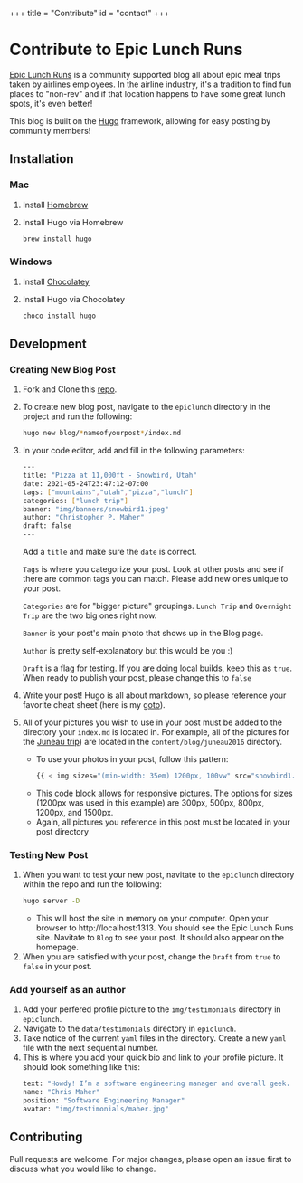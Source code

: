 +++
title = "Contribute"
id = "contact"
+++

# Contribute to Epic Lunch Runs

[Epic Lunch Runs](https://www.epiclunchruns.com) is a community supported blog all about epic meal trips taken by airlines employees. In the airline industry, it's a tradition to find fun places to "non-rev" and if that location happens to have some great lunch spots, it's even better! 

This blog is built on the [Hugo](https://gohugo.io) framework, allowing for easy posting by community members! 

## Installation

### Mac

1. Install [Homebrew](https://brew.sh)
2. Install Hugo via Homebrew

    ```bash
    brew install hugo
    ```
### Windows

1. Install [Chocolatey](https://www.chocolatey.org)
2. Install Hugo via Chocolatey

    ```bash
    choco install hugo
    ```

## Development
### Creating New Blog Post

1. Fork and Clone this [repo](https://www.github.com/defilan/epiclunch).
2. To create new blog post, navigate to the `epiclunch` directory in the project and run the following:
    ```bash
    hugo new blog/*nameofyourpost*/index.md
    ```
3. In your code editor, add and fill in the following parameters:
    ```bash
    ---
    title: "Pizza at 11,000ft - Snowbird, Utah"
    date: 2021-05-24T23:47:12-07:00
    tags: ["mountains","utah","pizza","lunch"]
    categories: ["lunch trip"]
    banner: "img/banners/snowbird1.jpeg"
    author: "Christopher P. Maher"
    draft: false
    ---
    ```
    Add a `title` and make sure the `date` is correct. 
    
    `Tags` is where you categorize your post. Look at other posts and see if there are common tags you can match. Please add new ones unique to your post. 

    `Categories` are for "bigger picture" groupings. `Lunch Trip` and `Overnight Trip` are the two big ones right now.

    `Banner` is your post's main photo that shows up in the Blog page. 

    `Author` is pretty self-explanatory but this would be you :)

    `Draft` is a flag for testing. If you are doing local builds, keep this as `true`. When ready to publish your post, please change this to `false`

4. Write your post! Hugo is all about markdown, so please reference your favorite cheat sheet (here is my [goto](https://guides.github.com/pdfs/markdown-cheatsheet-online.pdf)). 

5. All of your pictures you wish to use in your post must be added to the directory your `index.md` is located in. For example, all of the pictures for the [Juneau trip](https://www.epiclunchruns.com/blog/2021/05/24/juneau2016/)) are located in the `content/blog/juneau2016` directory. 
    * To use your photos in your post, follow this pattern:
        ```bash
        {{ < img sizes="(min-width: 35em) 1200px, 100vw" src="snowbird1.jpeg" alt="Snowbird from aerial tram" > }}
        ```
    * This code block allows for responsive pictures. The options for sizes (1200px was used in this example) are 300px, 500px, 800px, 1200px, and 1500px.
    * Again, all pictures you reference in this post must be located in your post directory

### Testing New Post
1. When you want to test your new post, navitate to the `epiclunch` directory within the repo and run the following:
    ```bash
    hugo server -D
    ```
    * This will host the site in memory on your computer. Open your browser to http://localhost:1313. You should see the Epic Lunch Runs site. Navitate to `Blog` to see your post. It should also appear on the homepage.
2. When you are satisfied with your post, change the `Draft` from `true` to `false` in your post.

### Add yourself as an author

1. Add your perfered profile picture to the `img/testimonials` directory in `epiclunch`.
2. Navigate to the `data/testimonials` directory in `epiclunch`.
3. Take notice of the current `yaml` files in the directory. Create a new `yaml` file with the next sequential number.
4. This is where you add your quick bio and link to your profile picture. It should look something like this:
    ```bash
    text: "Howdy! I’m a software engineering manager and overall geek. I love traveling with friends to grab an epic meal! I've traveled to Alaska, Oregon, California, and Texas in search of great meals for lunch. I'm excited to share ideas with fellow avgeeks!"
    name: "Chris Maher"
    position: "Software Engineering Manager"
    avatar: "img/testimonials/maher.jpg"
    ```



## Contributing
Pull requests are welcome. For major changes, please open an issue first to discuss what you would like to change.